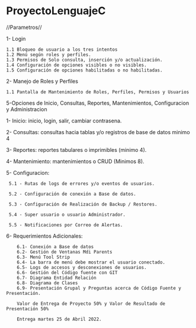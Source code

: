 # ProyectoLenguajeC

//Parametros//

1- Login

    1.1 Bloqueo de usuario a los tres intentos
    1.2 Menú según roles y perfiles.
    1.3 Permisos de Solo consulta, inserción y/o actualización.
    1.4 Configuración de opciones visibles o no visibles.
    1.5 Configuración de opciones habilitadas o no habilitadas.

2- Manejo de Roles y Perfiles

    1.1 Pantalla de Mantenimiento de Roles, Perfiles, Permisos y Usuarios


5-Opciones de Inicio, Consultas, Reportes, Mantenimientos, Configuracion y Administracion

 1- Inicio:  inicio, login, salir, cambiar contrasena.

 2- Consultas: consultas hacia tablas y/o registros de base de datos minimo 4

 3- Reportes: reportes tabulares o imprimibles (minimo 4).

 4- Mantenimiento: mantenimientos o CRUD (Minimos 8).

 5- Configuracion: 

     5.1 - Rutas de logs de errores y/o eventos de usuarios.

     5.2 - Configuración de conexión a Base de datos.

     5.3 - Configuración de Realización de Backup / Restores.

     5.4 - Super usuario o usuario Administrador.

     5.5 - Notificaciones por Correo de Alertas.

6- Requerimientos Adicionales:

        6.1- Conexión a Base de datos
        6.2- Gestión de Ventanas Mdi Parents
        6.3- Menú Tool Strip
        6.4- La barra de menú debe mostrar el usuario conectado.
        6.5- Logs de accesos y desconexiones de usuarios.
        6.6- Gestión del Código fuente con GIT
        6.7- Diagrama Entidad Relación
        6.8- Diagrama de Clases
        6.9- Presentación Grupal y Preguntas acerca de Código Fuente y Presentación.

        Valor de Entrega de Proyecto 50% y Valor de Resultado de Presentación 50%

        Entrega martes 25 de Abril 2022.
